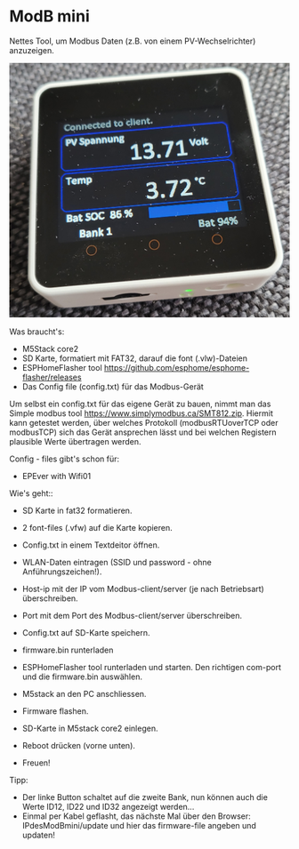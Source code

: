 # ModB mini


Nettes Tool, um Modbus Daten (z.B. von einem PV-Wechselrichter) anzuzeigen.

![image](https://github.com/Bavarialex/ModBusMini/blob/main/pics/m502.jpg)

Was braucht's:
- M5Stack core2
- SD Karte, formatiert mit FAT32, 
  darauf die font (.vlw)-Dateien
- ESPHomeFlasher tool <https://github.com/esphome/esphome-flasher/releases>
- Das Config file (config.txt) für das Modbus-Gerät

Um selbst ein config.txt für das eigene Gerät zu bauen, nimmt man das Simple modbus tool <https://www.simplymodbus.ca/SMT812.zip>. Hiermit kann getestet werden, über welches Protokoll (modbusRTUoverTCP oder modbusTCP) sich das Gerät ansprechen lässt und bei welchen Registern plausible Werte übertragen werden.

Config - files gibt's schon für:
- EPEver with Wifi01

Wie's geht::
- SD Karte in fat32 formatieren.
- 2 font-files (.vfw) auf die Karte kopieren.
- Config.txt in einem Textdeitor öffnen.
- WLAN-Daten eintragen (SSID und password - ohne Anführungszeichen!).
- Host-ip mit der IP vom Modbus-client/server (je nach Betriebsart) überschreiben.
- Port mit dem Port des Modbus-client/server überschreiben.
- Config.txt auf SD-Karte speichern.

- firmware.bin runterladen
- ESPHomeFlasher tool runterladen und starten. Den richtigen com-port und die firmware.bin auswählen.
- M5stack an den PC anschliessen.
- Firmware flashen.
- SD-Karte in M5stack core2 einlegen.
- Reboot drücken (vorne unten).
- Freuen!

Tipp:
- Der linke Button schaltet auf die zweite Bank, nun können auch die Werte ID12, ID22 und ID32 angezeigt werden...
- Einmal per Kabel geflasht, das nächste Mal über den Browser: IPdesModBmini/update und hier das firmware-file angeben und updaten!
